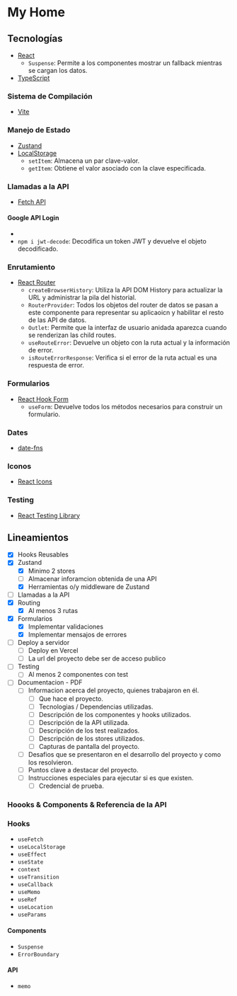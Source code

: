 # My Home

## Tecnologías

- [React](https://es.reactjs.org/)
  - `Suspense`: Permite a los componentes mostrar un fallback mientras se cargan los datos.
- [TypeScript](https://www.typescriptlang.org/)

### Sistema de Compilación

- [Vite](https://vitejs.dev/)

### Manejo de Estado

- [Zustand](https://zustand-demo.pmnd.rs/)
- [LocalStorage](https://developer.mozilla.org/es/docs/Web/API/Window/localStorage)
  - `setItem`: Almacena un par clave-valor.
  - `getItem`: Obtiene el valor asociado con la clave especificada.

### Llamadas a la API

- [Fetch API](https://developer.mozilla.org/es/docs/Web/API/Fetch_API)

#### Google API Login

- [Acceso con Google]: https://developers.google.com/identity/sign-in/web/sign-in?hl=es-419
- `npm i jwt-decode`: Decodifica un token JWT y devuelve el objeto decodificado.

### Enrutamiento

- [React Router](https://reactrouter.com/en/main)
  - `createBrowserHistory`: Utiliza la API DOM History para actualizar la URL y administrar la pila del historial.
  - `RouterProvider`: Todos los objetos del router de datos se pasan a este componente para representar su aplicaoicn y habilitar el resto de las API de datos.
  - `Outlet`: Permite que la interfaz de usuario anidada aparezca cuando se renderizan las child routes.
  - `useRouteError`: Devuelve un objeto con la ruta actual y la información de error.
  - `isRouteErrorResponse`: Verifica si el error de la ruta actual es una respuesta de error.

### Formularios

- [React Hook Form](https://react-hook-form.com/)
  - `useForm`: Devuelve todos los métodos necesarios para construir un formulario.

### Dates

- [date-fns](https://date-fns.org/)

### Iconos

- [React Icons](https://react-icons.github.io/react-icons/)

### Testing

- [React Testing Library](https://testing-library.com/docs/react-testing-library/intro/)

## Lineamientos

- [x] Hooks Reusables
- [x] Zustand
  - [x] Minimo 2 stores
  - [ ] Almacenar inforamcion obtenida de una API
  - [x] Herramientas o/y middleware de Zustand
- [ ] Llamadas a la API
- [x] Routing
  - [x] Al menos 3 rutas
- [x] Formularios
  - [x] Implementar validaciones
  - [x] Implementar mensajos de errores
- [ ] Deploy a servidor
  - [ ] Deploy en Vercel
  - [ ] La url del proyecto debe ser de acceso publico
- [ ] Testing
  - [ ] Al menos 2 componentes con test
- [ ] Documentacion - PDF
  - [ ] Informacion acerca del proyecto, quienes trabajaron en él.
    - [ ] Que hace el proyecto.
    - [ ] Tecnologias / Dependencias utilizadas.
    - [ ] Descripción de los componentes y hooks utilizados.
    - [ ] Descripción de la API utilizada.
    - [ ] Descripción de los test realizados.
    - [ ] Descripción de los stores utilizados.
    - [ ] Capturas de pantalla del proyecto.
  - [ ] Desafios que se presentaron en el desarrollo del proyecto y como los resolvieron.
  - [ ] Puntos clave a destacar del proyecto.
  - [ ] Instrucciones especiales para ejecutar si es que existen.
    - [ ] Credencial de prueba.

### Hoooks & Components & Referencia de la API

### Hooks

- `useFetch`
- `useLocalStorage`
- `useEffect`
- `useState`
- `context`
- `useTransition`
- `useCallback`
- `useMemo`
- `useRef`
- `useLocation`
- `useParams`

#### Components

- `Suspense`
- `ErrorBoundary`

#### API

- `memo`
